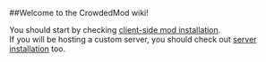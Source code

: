 ##Welcome to the CrowdedMod wiki!

You should start by checking [client-side mod installation](https://github.com/CrowdedMods/CrowdedMod/tree/master-refactor/docs/ClientInstallation.md).<br/>
If you will be hosting a custom server, you should check out [server installation](https://github.com/CrowdedMods/CrowdedMod/tree/master-refactor/docs/ServerInstallation.md) too.